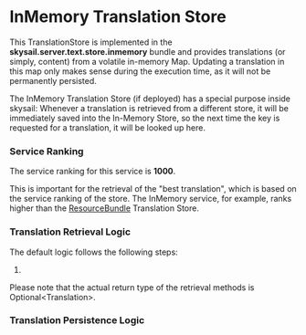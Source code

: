 # InMemory Translation Store

This TranslationStore is implemented in the **skysail.server.text.store.inmemory** bundle and provides translations \(or simply, content\) from a volatile in-memory Map. Updating a translation in this map only makes sense during the execution time, as it will not be permanently persisted. 

The InMemory Translation Store \(if deployed\) has a special purpose inside skysail: Whenever a translation is retrieved from a different store, it will be immediately saved into the In-Memory Store, so the next time the key is requested for a translation, it will be looked up here.

### Service Ranking

The service ranking for this service is **1000**.

This is important for the retrieval of the "best translation", which is based on the service ranking of the store. The InMemory service, for example, ranks higher than the [ResourceBundle](/services/content-and-translations/stores/bundleresource.md) Translation Store.

### Translation Retrieval Logic

The default logic follows the following steps:

1. 
Please note that the actual return type of the retrieval methods is Optional&lt;Translation&gt;.

### Translation Persistence Logic



